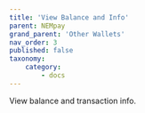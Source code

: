 ```yaml
---
title: 'View Balance and Info'
parent: NEMpay
grand_parent: 'Other Wallets'
nav_order: 3
published: false
taxonomy:
    category:
        - docs
---
```


View balance and transaction info.